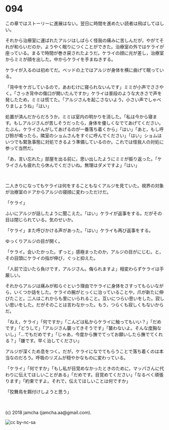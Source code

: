 # 094

この章ではストーリーに進展はない。翌日に時間を進めたい読者は飛ばしてほしい。  

それから治療室に運ばれたアルジはしばらく怪我の痛みに苦しんだが，やがてそれが和らいだのか，ようやく眠りにつくことができた。治療室の外ではケライが座っている。まるで時間が巻き戻されたようだ。ケライの顔に光が差し，治療室からミミが顔を出した。中からケライを手まねきする。  

ケライが入るのは初めてだ。ベッドの上ではアルジが身体を横に曲げて眠っている。  

「背中をケガしているので，あおむけに寝られないんです」ミミが小声でささやく。「さっき背中の傷口が開いたんですか」ケライは普段のような大きさで声を発したため，ミミは慌てた。「アルジさんを起こさないよう，小さい声でしゃべりましょうね」「はい」  

処置が済んだからだろうか，ミミは室内の明かりを消した。「私は今から寝ます。もしアルジさんが苦しそうだったら，身体を優しくなでてあげてください。たぶん，ケライさんがしてあげるのが一番落ち着くから」「はい」「あと，もし呼び鈴が鳴ったら，隣室のショムさんをすぐに呼んでください」「はい」ショムはいつでも緊急事態に対処できるよう準備しているのか。これでは怪我人の対処に参って当然だ。  

「あ，言い忘れた」部屋を出る前に，思い出したようにミミが振り返った。「ケライさんも疲れたら休んでくださいね。無理はダメですよ」「はい」  

<br>  

二人きりになってもケライは何をすることもなくアルジを見ていた。視界の対象が治療室のドアからアルジの寝顔に変わっただけだ。  

「ケライ」  

ふいにアルジが話したように聞こえた。「はい」ケライが返事をする。だがその目は閉じられている。気のせいか。  

「ケライ」また呼びかける声があった。「はい」ケライも再び返事をする。  

ゆっくりアルジの目が開く。  

「ケライ。会いたかった。ずっと」感極まったのか，アルジの目がにじむ。と，その目頭にケライの指が伸び，ぐっと抑えた。  

「人前で泣いたら負けです，アルジさん。侮られますよ」相変わらずケライは手厳しい。  

それからアルジは痛みが和らぐという理由でケライに身体をさすってもらいながら，いくつか話をした。ケライの腕がとっくに治っていることや，爪が新たに伸びたこと。二人はこれからも里にいられること。互いにつらい思いをした。寂しい思いをした。だがそのことは言わなかった。もう，つらくも寂しくもないからだ。  

「ねえ，ケライ」「何ですか」「こんどは私からケライに触ってもいい？」「だめです」「どうして」「アルジさん襲ってきそうです」「襲わないよ。そんな度胸ないし」「…でもだめです」「じゃあ，今度から撫でてってお願いしたら撫でてくれる？」「嫌です。早く治してください」  

アルジが深くため息をつく。だが，ケライになでてもらうことで落ち着くのは本当なのだろう。呼吸のリズムが穏やかなものに変わっている。  

「ケライ」「何ですか」「もし私が目覚めなかったときのために，マッパさんに代わりに伝えてほしいことがある」「だめです。目覚めてください」「なるべく頑張ります」「約束ですよ。それで，伝えてほしいことは何ですか」  

「狡舞鳥を餌付けしようと思う」  

<br>  
<br>  
(c) 2018 jamcha (jamcha.aa@gmail.com).  

![cc by-nc-sa](https://i.creativecommons.org/l/by-nc-sa/4.0/88x31.png)
